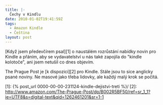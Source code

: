 ```yaml
---
title: |-
  Čechy v Kindlu
date: 2010-01-02T19:41:59Z
tags:
  - Amazon Kindle
  - Čeština
layout: post
---
```

[Když jsem předevčírem psal][1] o naustálém rozrůstání nabídky novin pro Kindle a přáním, aby se vydavatelství u nás také zapojila do "kindle kolotoče", ani jsem netušil co dnes objevím.

The Prague Post je [k dispozici][2] pro Kindle. Stále jsou to sice anglicky psané noviny. Ne masové jako třeba lidovky, ale každý malý krok se počítá.

[1]: {% post_url 0000-00-00-231124-kindle-dejistvi-treti %}/
[2]: http://www.amazon.com/The-Prague-Post/dp/B002R5BF50/ref=sr_1_1?ie=UTF8&s=digital-text&qid=1262461201&sr=1-1